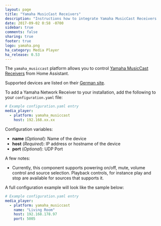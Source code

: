 ```yaml
---
layout: page
title: "Yamaha MusicCast Receivers"
description: "Instructions how to integrate Yamaha MusicCast Receivers into Home Assistant."
date: 2017-09-02 0:58 -0700
sidebar: true
comments: false
sharing: true
footer: true
logo: yamaha.png
ha_category: Media Player
ha_release: 0.53
---
```


The `yamaha_musiccast` platform allows you to control [Yamaha MusicCast Receivers](https://usa.yamaha.com/products/audio_visual/hifi_components/index.html) from Home Assistant.

Supported devices are listed on their [German site](https://de.yamaha.com/de/products/contents/audio_visual/musiccast/products.html).

To add a Yamaha Network Receiver to your installation, add the following to your `configuration.yaml` file:

```yaml
# Example configuration.yaml entry
media_player:
  - platform: yamaha_musiccast
    host: 192.168.xx.xx
```
Configuration variables:

- **name** (*Optional*): Name of the device
- **host** (*Required*): IP address or hostname of the device
- **port** (*Optional*): UDP Port

A few notes:

- Currently, this component supports powering on/off, mute, volume control and source selection. Playback controls, for instance play and stop are available for sources that supports it.

A full configuration example will look like the sample below:
```yaml
# Example configuration.yaml entry
media_player:
  - platform: yamaha_musiccast
    name: "Living Room"
    host: 192.168.178.97
    port: 5005
```
